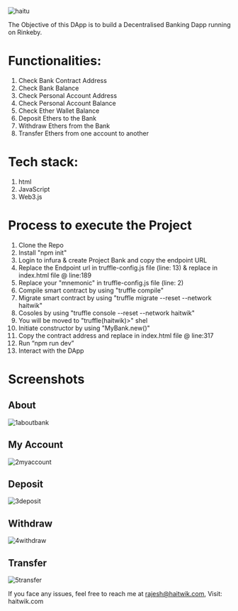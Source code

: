 ![haitu](https://user-images.githubusercontent.com/41378186/53953072-775a8980-40f8-11e9-8f8a-787b70309ae5.png)

The Objective of this DApp is to build a Decentralised Banking Dapp running on Rinkeby.

# Functionalities:
1.	Check Bank Contract Address
2.	Check Bank Balance
3.	Check Personal Account Address
4.	Check Personal Account Balance
5.	Check Ether Wallet Balance
6.	Deposit Ethers to the Bank
7.	Withdraw Ethers from the Bank
8.	Transfer Ethers from one account to another

# Tech stack:
1.	html
2.	JavaScript
3.	Web3.js

# Process to execute the Project
1. Clone the Repo
2. Install "npm init"
3. Login to infura & create Project Bank and copy the endpoint URL
4. Replace the Endpoint url in truffle-config.js file (line: 13) & replace in index.html file @ line:189
5. Replace your "mnemonic" in truffle-config.js file (line: 2) 
6. Compile smart contract by using "truffle compile"
7. Migrate smart contract by using "truffle migrate --reset --network haitwik"
8. Cosoles by using "truffle console --reset --network haitwik"
9. You will be moved to "truffle(haitwik)>" shel
10. Initiate constructor by using "MyBank.new()"
11. Copy the contract address and replace in index.html file @ line:317
12. Run “npm run dev”
13. Interact with the DApp

# Screenshots

## About
![1aboutbank](https://user-images.githubusercontent.com/41378186/53952250-4ed19000-40f6-11e9-9570-4cb8eeca0911.PNG)

## My Account
![2myaccount](https://user-images.githubusercontent.com/41378186/53952244-4da06300-40f6-11e9-93de-50e057b9458e.PNG)

## Deposit
![3deposit](https://user-images.githubusercontent.com/41378186/53952245-4da06300-40f6-11e9-8410-5dc2d35a3f83.PNG)

## Withdraw
![4withdraw](https://user-images.githubusercontent.com/41378186/53952247-4e38f980-40f6-11e9-9bb0-36382bb04d79.PNG)

## Transfer
![5transfer](https://user-images.githubusercontent.com/41378186/53952249-4ed19000-40f6-11e9-8125-80fee451d974.PNG)

If you face any issues, feel free to reach me at rajesh@haitwik.com, Visit: haitwik.com
